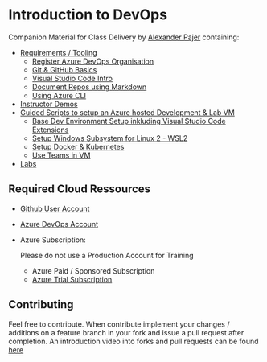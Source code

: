 # Introduction to DevOps

Companion Material for Class Delivery by [Alexander Pajer](https://github.com/arambazamba) containing:

- [Requirements / Tooling](./tooling)
  - [Register Azure DevOps Organisation](./tooling/07-azdevops)
  - [Git & GitHub Basics](./tooling/01-github)
  - [Visual Studio Code Intro](./tooling/02-vscode)
  - [Document Repos using Markdown](./tooling/03-markdown)
  - [Using Azure CLI](./tooling/04-cli)
- [Instructor Demos](./demos)
- [Guided Scripts to setup an Azure hosted Development & Lab VM](./setup)
  - [Base Dev Environment Setup inkluding Visual Studio Code Extensions](./setup/#basics)
  - [Setup Windows Subsystem for Linux 2 - WSL2](./Setup/#wsl)
  - [Setup Docker & Kubernetes](./Setup/#docker-wsl)
  - [Use Teams in VM](./Setup/#teams)
- [Labs](./Labs)

## Required Cloud Ressources

- [Github User Account](https://github.com/)

- [Azure DevOps Account](https://dev.azure.com/)

- Azure Subscription:

  Please do not use a Production Account for Training

  - Azure Paid / Sponsored Subscription
  - [Azure Trial Subscription](https://azure.microsoft.com/en-us/free/)

## Contributing

Feel free to contribute. When contribute implement your changes / additions on a feature branch in your fork and issue a pull request after completion. An introduction video into forks and pull requests can be found [here](https://www.youtube.com/watch?v=nT8KGYVurIU)
